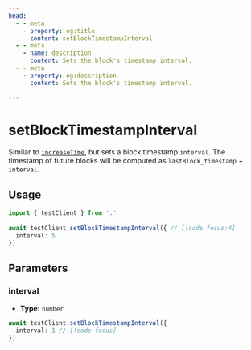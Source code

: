 ```yaml
---
head:
  - - meta
    - property: og:title
      content: setBlockTimestampInterval
  - - meta
    - name: description
      content: Sets the block's timestamp interval.
  - - meta
    - property: og:description
      content: Sets the block's timestamp interval.

---
```


# setBlockTimestampInterval

Similar to [`increaseTime`](/docs/actions/test/increaseTime), but sets a block timestamp `interval`. The timestamp of future blocks will be computed as `lastBlock_timestamp` + `interval`.

## Usage

```ts
import { testClient } from '.'
 
await testClient.setBlockTimestampInterval({ // [!code focus:4]
  interval: 5
})
```

## Parameters

### interval

- **Type:** `number`

```ts
await testClient.setBlockTimestampInterval({
  interval: 1 // [!code focus]
})
```